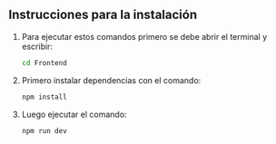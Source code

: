 ## Instrucciones para la instalación

1. Para ejecutar estos comandos primero se debe abrir el terminal y escribir:
    ```sh
    cd Frontend
    ```

1. Primero instalar dependencias con el comando:
    ```sh
    npm install
    ```

2. Luego ejecutar el comando:
    ```sh
    npm run dev
    ```
